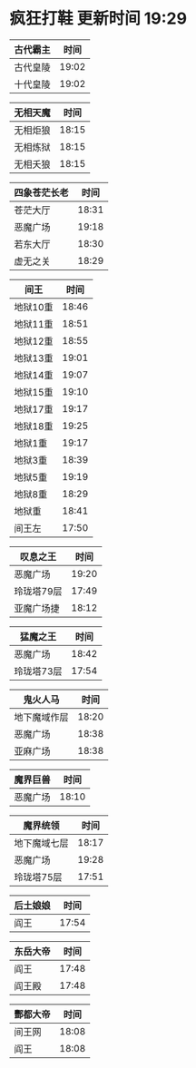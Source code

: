 # 疯狂打鞋 更新时间 19:29

| 古代霸主   | 时间    |
|--------|-------|
| 古代皇陵 | 19:02 |
| 十代皇陵 | 19:02 |

| 无相天魔   | 时间    |
|--------|-------|
| 无相炬狼 | 18:15 |
| 无相炼狱 | 18:15 |
| 无相夭狼 | 18:15 |

| 四象苍茫长老   | 时间    |
|--------|-------|
| 苍茫大厅 | 18:31 |
| 恶魔广场 | 19:18 |
| 若东大厅 | 18:30 |
| 虚无之关 | 18:29 |

| 间王   | 时间    |
|--------|-------|
| 地狱10重 | 18:46 |
| 地狱11重 | 18:51 |
| 地狱12重 | 18:55 |
| 地狱13重 | 19:01 |
| 地狱14重 | 19:07 |
| 地狱15重 | 19:10 |
| 地狱17重 | 19:17 |
| 地狱18重 | 19:25 |
| 地狱1重 | 19:17 |
| 地狱3重 | 18:39 |
| 地狱5重 | 19:19 |
| 地狱8重 | 18:29 |
| 地狱重 | 18:41 |
| 间王左 | 17:50 |

| 叹息之王   | 时间    |
|--------|-------|
| 恶魔广场 | 19:20 |
| 玲珑塔79层 | 17:49 |
| 亚魔广场捷 | 18:12 |

| 猛魔之王   | 时间    |
|--------|-------|
| 恶魔广场 | 18:42 |
| 玲珑塔73层 | 17:54 |

| 鬼火人马   | 时间    |
|--------|-------|
| 地下魔域作层 | 18:20 |
| 恶魔广场 | 18:38 |
| 亚麻广场 | 18:38 |

| 魔界巨兽   | 时间    |
|--------|-------|
| 恶魔广场 | 18:10 |

| 魔界统领   | 时间    |
|--------|-------|
| 地下魔域七层 | 18:17 |
| 恶魔广场 | 19:28 |
| 玲珑塔75层 | 17:51 |

| 后土娘娘   | 时间    |
|--------|-------|
| 阎王 | 17:54 |

| 东岳大帝   | 时间    |
|--------|-------|
| 阎王 | 17:48 |
| 阎王殿 | 17:48 |

| 酆都大帝   | 时间    |
|--------|-------|
| 间王网 | 18:08 |
| 阎王 | 18:08 |